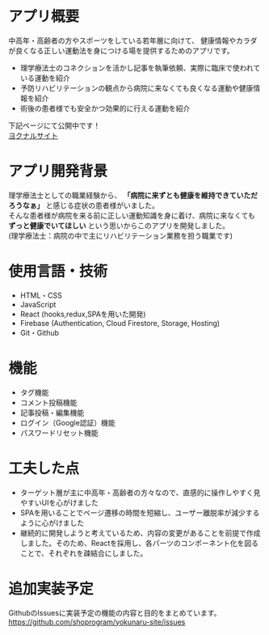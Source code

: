 # アプリ概要
中高年・高齢者の方やスポーツをしている若年層に向けて、
健康情報やカラダが良くなる正しい運動法を身につける場を提供するためのアプリです。

- 理学療法士のコネクションを活かし記事を執筆依頼、実際に臨床で使われている運動を紹介
- 予防リハビリテーションの観点から病院に来なくても良くなる運動や健康情報を紹介
- 術後の患者様でも安全かつ効果的に行える運動を紹介


下記ページにて公開中です！  
[ヨクナルサイト](https://yokunaru-site-28acf.firebaseapp.com/)

# アプリ開発背景
理学療法士としての職業経験から、 **「病院に来ずとも健康を維持できていただろうなぁ」** と感じる症状の患者様がいました。  
そんな患者様が病院を来る前に正しい運動知識を身に着け、病院に来なくても **ずっと健康でいてほしい** という思いからこのアプリを開発しました。  
(理学療法士：病院の中で主にリハビリテーション業務を担う職業です)

# 使用言語・技術
- HTML・CSS
- JavaScript
- React (hooks,redux,SPAを用いた開発)
- Firebase (Authentication, Cloud Firestore, Storage, Hosting)
- Git・Github

# 機能
- タグ機能
- コメント投稿機能
- 記事投稿・編集機能
- ログイン（Google認証）機能
- パスワードリセット機能

# 工夫した点
- ターゲット層が主に中高年・高齢者の方々なので、直感的に操作しやすく見やすいUIを心がけました
- SPAを用いることでページ遷移の時間を短縮し、ユーザー離脱率が減少するように心がけました
- 継続的に開発しようと考えているため、内容の変更があることを前提で作成しました。そのため、Reactを採用し、各パーツのコンポーネント化を図ることで、それぞれを疎結合にしました。

# 追加実装予定
GithubのIssuesに実装予定の機能の内容と目的をまとめています。  
https://github.com/shoprogram/yokunaru-site/issues

